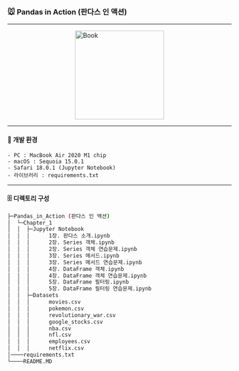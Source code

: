 ### 🐭 Pandas in Action (판다스 인 액션)

---
<img src="https://image.yes24.com/goods/112208378/XL.jpg" alt="Book" style="width: 200px; display: block; margin-left: auto; margin-right: auto;">

---
#### 🙈 개발 환경
	- PC : MacBook Air 2020 M1 chip
	- macOS : Sequoia 15.0.1
	- Safari 18.0.1 (Jupyter Notebook)
	- 라이브러리 : requirements.txt
---
#### 🗄️ 디렉토리 구성
```sh
├─Pandas_in_Action (판다스 인 액션)
│  └─Chapter_1
│  │  ├─Jupyter Notebook
│  │  │      1장. 판다스 소개.ipynb
│  │  │      2장. Series 객체.ipynb
│  │  │      2장. Series 객체 연습문제.ipynb
│  │  │      3장. Series 메서드.ipynb
│  │  │      3장. Series 메서드 연습문제.ipynb
│  │  │      4장. DataFrame 객체.ipynb
│  │  │      4장. DataFrame 객체 연습문제.ipynb
│  │  │      5장. DataFrame 필터링.ipynb
│  │  │      5장. DataFrame 필터링 연습문제.ipynb
│  │  ├─Datasets
│  │  │      movies.csv
│  │  │      pokemon.csv
│  │  │      revolutionary_war.csv
│  │  │      google_stocks.csv
│  │  │      nba.csv
│  │  │      nfl.csv
│  │  │      employees.csv
│  │  │      netflix.csv
│────requirements.txt
└────README.MD
```

